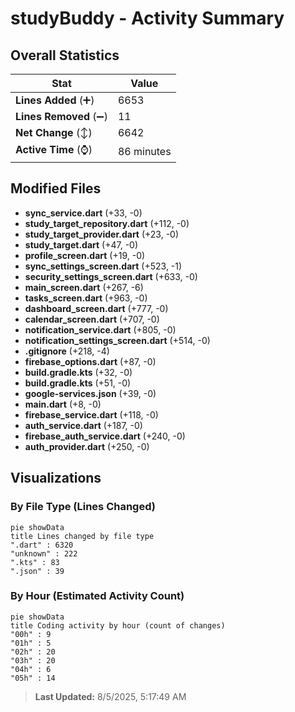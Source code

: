 # studyBuddy - Activity Summary 

## Overall Statistics

| Stat                   | Value                                                             |
| ---------------------- | ----------------------------------------------------------------- |
| **Lines Added** (➕)   | 6653                                          |
| **Lines Removed** (➖) | 11                                        |
| **Net Change** (↕)    | 6642                |
| **Active Time** (⌚)   | 86 minutes |


## Modified Files
- **sync_service.dart** (+33, -0)
- **study_target_repository.dart** (+112, -0)
- **study_target_provider.dart** (+23, -0)
- **study_target.dart** (+47, -0)
- **profile_screen.dart** (+19, -0)
- **sync_settings_screen.dart** (+523, -1)
- **security_settings_screen.dart** (+633, -0)
- **main_screen.dart** (+267, -6)
- **tasks_screen.dart** (+963, -0)
- **dashboard_screen.dart** (+777, -0)
- **calendar_screen.dart** (+707, -0)
- **notification_service.dart** (+805, -0)
- **notification_settings_screen.dart** (+514, -0)
- **.gitignore** (+218, -4)
- **firebase_options.dart** (+87, -0)
- **build.gradle.kts** (+32, -0)
- **build.gradle.kts** (+51, -0)
- **google-services.json** (+39, -0)
- **main.dart** (+8, -0)
- **firebase_service.dart** (+118, -0)
- **auth_service.dart** (+187, -0)
- **firebase_auth_service.dart** (+240, -0)
- **auth_provider.dart** (+250, -0)

## Visualizations

### By File Type (Lines Changed)

```mermaid
pie showData
title Lines changed by file type
".dart" : 6320
"unknown" : 222
".kts" : 83
".json" : 39
```

### By Hour (Estimated Activity Count)

```mermaid
pie showData
title Coding activity by hour (count of changes)
"00h" : 9
"01h" : 5
"02h" : 20
"03h" : 20
"04h" : 6
"05h" : 14
```


> **Last Updated:** 8/5/2025, 5:17:49 AM